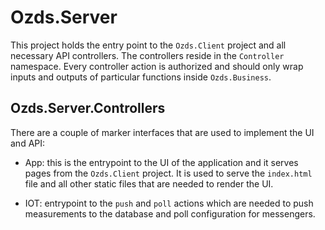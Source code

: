 # Ozds.Server

This project holds the entry point to the `Ozds.Client` project and all
necessary API controllers. The controllers reside in the `Controller` namespace.
Every controller action is authorized and should only wrap inputs and outputs of
particular functions inside `Ozds.Business`.

## Ozds.Server.Controllers

There are a couple of marker interfaces that are used to implement the UI and
API:

- App: this is the entrypoint to the UI of the application and it serves pages
  from the `Ozds.Client` project. It is used to serve the `index.html` file and
  all other static files that are needed to render the UI.

- IOT: entrypoint to the `push` and `poll` actions which are needed to push
  measurements to the database and poll configuration for messengers.
